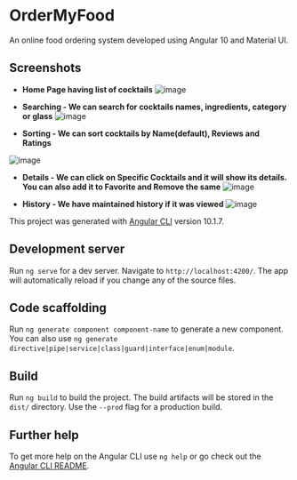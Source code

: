 
# OrderMyFood

An online food ordering system developed using Angular 10 and Material UI.
  

## Screenshots

- **Home Page having list of cocktails**
![image](https://user-images.githubusercontent.com/14176663/203796586-d3ec9f38-99d4-49d6-8e6e-0388a9337364.png)


- **Searching - We can search for cocktails names, ingredients, category or glass**
![image](https://user-images.githubusercontent.com/14176663/203796675-3572c412-d1f1-4aa0-b8b6-2b9be1acd86b.png)


- **Sorting - We can sort cocktails by Name(default), Reviews and Ratings**

![image](https://user-images.githubusercontent.com/14176663/203796777-1a9b6876-7857-43b9-9027-b1f85aec9ee8.png)


- **Details - We can click on Specific Cocktails and it will show its details. You can also add it to Favorite and Remove the same**
![image](https://user-images.githubusercontent.com/14176663/203797013-e1ba9284-2f35-484a-8c5c-255046c5869a.png)

- **History - We have maintained history if it was viewed**
![image](https://user-images.githubusercontent.com/14176663/203797275-7d8dd7dc-d1f9-4a35-a765-20f82130bf23.png)

This project was generated with [Angular CLI](https://github.com/angular/angular-cli) version 10.1.7.

## Development server

Run `ng serve` for a dev server. Navigate to `http://localhost:4200/`. The app will automatically reload if you change any of the source files.

## Code scaffolding

Run `ng generate component component-name` to generate a new component. You can also use `ng generate directive|pipe|service|class|guard|interface|enum|module`.

## Build

Run `ng build` to build the project. The build artifacts will be stored in the `dist/` directory. Use the `--prod` flag for a production build.


## Further help

To get more help on the Angular CLI use `ng help` or go check out the [Angular CLI README](https://github.com/angular/angular-cli/blob/master/README.md).

